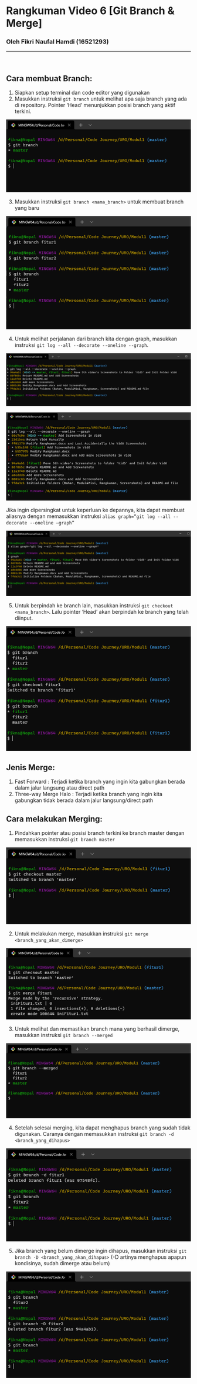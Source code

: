 # Rangkuman Video 6 [Git Branch & Merge]
### Oleh Fikri Naufal Hamdi (16521293) 
---
<p>&nbsp;</p>

## Cara membuat Branch:
1.	Siapkan setup terminal dan code editor yang digunakan
2.	Masukkan instruksi ```git branch``` untuk melihat apa saja branch yang ada di repository. Pointer ‘Head’ menunjukkan posisi branch yang aktif terkini.

![](https://github.com/fiknaufalh/Tugas1-SEKURO_Programming-16521293/blob/main/Pictures/Vid6/git%20branch.png?raw=true)

3.	Masukkan instruksi ```git branch <nama_branch>``` untuk membuat branch yang baru

![](https://github.com/fiknaufalh/Tugas1-SEKURO_Programming-16521293/blob/main/Pictures/Vid6/git%20branch%20nama_branch.png?raw=true)

4.	Untuk melihat perjalanan dari branch kita dengan graph, masukkan instruksi ```git log --all --decorate --oneline --graph```. 

![](https://github.com/fiknaufalh/Tugas1-SEKURO_Programming-16521293/blob/main/Pictures/Vid6/git%20log%20graph.png?raw=true)

![](https://github.com/fiknaufalh/Tugas1-SEKURO_Programming-16521293/blob/main/Pictures/Vid6/git%20log%20graph2.png?raw=true)

Jika ingin dipersingkat untuk keperluan ke depannya, kita dapat membuat aliasnya dengan memasukkan instruksi ```alias graph=”git log --all --decorate --oneline –graph”```

![](https://github.com/fiknaufalh/Tugas1-SEKURO_Programming-16521293/blob/main/Pictures/Vid6/git%20log%20graph%20alias.png?raw=true)

5.	Untuk berpindah ke branch lain, masukkan instruksi ```git checkout <nama_branch>```. Lalu pointer ‘Head’ akan berpindah ke branch yang telah diinput.

![](https://github.com/fiknaufalh/Tugas1-SEKURO_Programming-16521293/blob/main/Pictures/Vid6/git%20checkout%20(pindah%20branch).png?raw=true)

## Jenis Merge:
1.	Fast Forward : Terjadi ketika branch yang ingin kita gabungkan berada dalam jalur langsung atau direct path
2.	Three-way Merge Halo : Terjadi ketika branch yang ingin kita gabungkan tidak berada dalam jalur langsung/direct path

## Cara melakukan Merging:
1.	Pindahkan pointer atau posisi branch terkini ke branch master dengan memasukkan instruksi ```git branch master```

![](https://github.com/fiknaufalh/Tugas1-SEKURO_Programming-16521293/blob/main/Pictures/Vid6/How%20to%20Merge/merge-step1.png?raw=true)

2.	Untuk melakukan merge, masukkan instruksi ```git merge <branch_yang_akan_dimerge>```

![](https://github.com/fiknaufalh/Tugas1-SEKURO_Programming-16521293/blob/main/Pictures/Vid6/How%20to%20Merge/merge-step2.png?raw=true)

3.	Untuk melihat dan memastikan branch mana yang berhasil dimerge, masukkan instruksi ```git branch --merged```

![](https://github.com/fiknaufalh/Tugas1-SEKURO_Programming-16521293/blob/main/Pictures/Vid6/How%20to%20Merge/merge-step3.png?raw=true)

4.	Setelah selesai merging, kita dapat menghapus branch yang sudah tidak digunakan. Caranya dengan memasukkan instruksi ```git branch -d <branch_yang_dihapus>```

![](https://github.com/fiknaufalh/Tugas1-SEKURO_Programming-16521293/blob/main/Pictures/Vid6/How%20to%20Merge/merge-step4.png?raw=true)

5.	Jika branch yang belum dimerge ingin dihapus, masukkan instruksi ```git branch -D <branch_yang_akan_dihapus>``` (-D artinya menghapus apapun kondisinya, sudah dimerge atau belum)

![](https://github.com/fiknaufalh/Tugas1-SEKURO_Programming-16521293/blob/main/Pictures/Vid6/How%20to%20Merge/merge-step5.png?raw=true)
